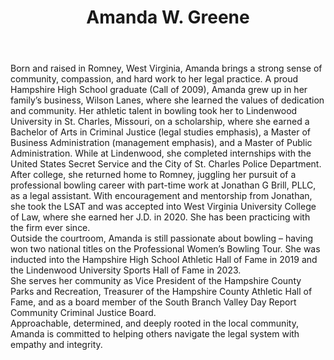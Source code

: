 ---
title: Amanda W. Greene
meta_description:
image:
  src: /img/greene-amanda.jpg
  alt:
position: Attorney
location: Romney, WV
phone: (866) 213-2824
fax: 304-822-7109
email: amanda@jonathangbrill.com
areas_of_practice:
bar_admission: West Virginia, 2020
education:
weight: 20
body: >-
  Born and raised in Romney, West Virginia, Amanda brings a strong sense of community, compassion, and hard work to her legal practice. A proud Hampshire High School graduate (Call of 2009), Amanda grew up in her family’s business, Wilson Lanes, where she learned the values of dedication and community. Her athletic talent in bowling took her to Lindenwood University in St. Charles, Missouri, on a scholarship, where she earned a Bachelor of Arts in Criminal Justice (legal studies emphasis), a Master of Business Administration (management emphasis), and a Master of Public Administration. While at Lindenwood, she completed internships with the United States Secret Service and the City of St. Charles Police Department. 


  After college, she returned home to Romney, juggling her pursuit of a professional bowling career with part-time work at Jonathan G Brill, PLLC, as a legal assistant. With encouragement and mentorship from Jonathan, she took the LSAT and was accepted into West Virginia University College of Law, where she earned her J.D. in 2020. She has been practicing with the firm ever since. 


  Outside the courtroom, Amanda is still passionate about bowling – having won two national titles on the Professional Women’s Bowling Tour. She was inducted into the Hampshire High School Athletic Hall of Fame in 2019 and the Lindenwood University Sports Hall of Fame in 2023. 


  She serves her community as Vice President of the Hampshire County Parks and Recreation, Treasurer of the Hampshire County Athletic Hall of Fame, and as a board member of the South Branch Valley Day Report Community Criminal Justice Board. 


  Approachable, determined, and deeply rooted in the local community, Amanda is committed to helping others navigate the legal system with empathy and integrity. 
type: attorney
---